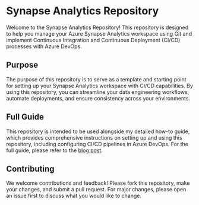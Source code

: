 # Synapse Analytics Repository

Welcome to the Synapse Analytics Repository! This repository is designed to help you manage your Azure Synapse Analytics workspace using Git and implement Continuous Integration and Continuous Deployment (CI/CD) processes with Azure DevOps.

## Purpose

The purpose of this repository is to serve as a template and starting point for setting up your Synapse Analytics workspace with CI/CD capabilities. By using this repository, you can streamline your data engineering workflows, automate deployments, and ensure consistency across your environments.

## Full Guide

This repository is intended to be used alongside my detailed how-to guide, which provides comprehensive instructions on setting up and using this repository, including configuring CI/CD pipelines in Azure DevOps. For the full guide, please refer to the [blog post]().

## Contributing

We welcome contributions and feedback! Please fork this repository, make your changes, and submit a pull request. For major changes, please open an issue first to discuss what you would like to change.

